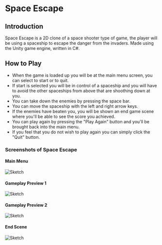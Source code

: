 # Space Escape

## Introduction
Space Escape is a 2D clone of a space shooter type of game, the player will be using a spaceship to escape the danger from the invaders. Made using the Unity game engine, written in C#.

## How to Play
- When the game is loaded up you will be at the main menu screen, you can select to start or to quit.
- If start is selected you will be in control of a spaceship and you will have to avoid the other spaceships from above that are shoothing down at you.
- You can take down the enemies by pressing the space bar.
- You can move the spaceship with the left and right arrow keys.
- If the enemies have beaten you, you will be shown an end game scene where you'll be able to see the score you achieved.
- You can play again by pressing the "Play Again" button and you'll be brought back into the main menu.
- If you feel that you do not wish to play again you can simply click the "Quit" button.

### Screenshots of Space Escape

#### Main Menu
![Sketch](https://github.com/GabrielGrimberg/Space-Escape/blob/master/Screens/Main.png)

#### Gameplay Preview 1
![Sketch](https://github.com/GabrielGrimberg/Space-Escape/blob/master/Screens/Game1.png)

#### Gameplay Preview 2 
![Sketch](https://github.com/GabrielGrimberg/Space-Escape/blob/master/Screens/Game2.png)

#### End Scene
![Sketch](https://github.com/GabrielGrimberg/Space-Escape/blob/master/Screens/End.png)
